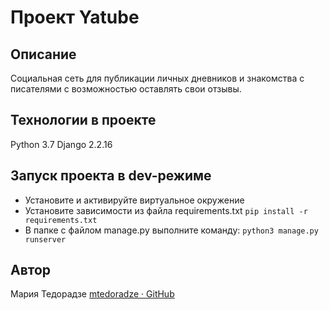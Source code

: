 # Проект Yatube 
## Описание
Cоциальная сеть для публикации личных дневников и знакомства с писателями с возможностью оставлять свои отзывы.

## Технологии в проекте
Python 3.7
Django 2.2.16

## Запуск проекта в dev-режиме
* Установите и активируйте виртуальное окружение
* Установите зависимости из файла requirements.txt
`pip install -r requirements.txt`
* В папке с файлом manage.py выполните команду:
`python3 manage.py runserver`

## Автор
Мария Тедорадзе
[mtedoradze · GitHub](https://github.com/mtedoradze)
